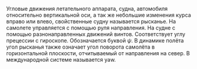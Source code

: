 Угловые движения летательного аппарата, судна, автомобиля относительно вертикальной оси, а так же небольшие изменения курса вправо или влево, свойственные судну называется рысканье. На самолете управляется с помощью руля направления. На судне с помощью разнонаправленных движений винтов. Соответствует углу прецессии с гироскопе. Обозначается буквой $\psi$. В динамике полёта угол рысканья также означает угол поворота самолёта в горизонтальной плоскости, отчитываемый от направления на север. В международной системе называется yaw. 